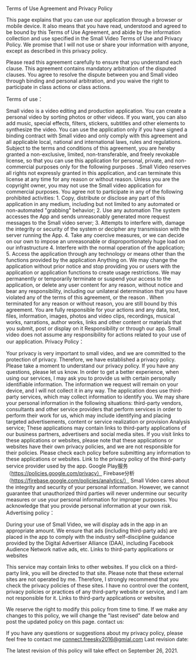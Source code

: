 Terms of Use Agreement and Privacy Policy

This page explains that you can use our application through a browser or mobile device. It also means that you have read, understood and agreed to be bound by this Terms of Use Agreement, and abide by the information collection and use specified in the Small Video Terms of Use and Privacy Policy. We promise that I will not use or share your information with anyone, except as described in this privacy policy.

Please read this agreement carefully to ensure that you understand each clause. This agreement contains mandatory arbitration of the disputed clauses. You agree to resolve the dispute between you and Small video through binding and personal arbitration, and you waive the right to participate in class actions or class actions.

Terms of use：

Small video is a video editing and production application. You can create a personal video by sorting photos or other videos. If you want, you can also add music, special effects, filters, stickers, subtitles and other elements to synthesize the video. You can use the application only if you have signed a binding contract with Small video and only comply with this agreement and all applicable local, national and international laws, rules and regulations. Subject to the terms and conditions of this agreement, you are hereby granted a non-exclusive, limited, non-transferable, and freely revokable license, so that you can use this application for personal, private, and non-commercial purposes only for the following purposes . Small Video reserves all rights not expressly granted in this application, and can terminate this license at any time for any reason or without reason. Unless you are the copyright owner, you may not use the Small video application for commercial purposes. You agree not to participate in any of the following prohibited activities: 1. Copy, distribute or disclose any part of this application in any medium, including but not limited to any automated or non-automated "grabbing" behavior; 2. Use any automation The system accesses the App and sends unreasonably generated more request messages to the Small video server; 3. Attempts to interfere with, damage the integrity or security of the system or decipher any transmission with the server running the App. 4. Take any coercive measures, or we can decide on our own to impose an unreasonable or disproportionately huge load on our infrastructure 4. Interfere with the normal operation of the application; 5. Access the application through any technology or means other than the functions provided by the application Anything on. We may change the application without prior notice and stop providing you or users with the application or application functions to create usage restrictions. We may permanently or temporarily terminate or suspend your access to the application, or delete any user content for any reason, without notice and bear any responsibility, including our unilateral determination that you have violated any of the terms of this agreement, or the reason . When terminated for any reason or without reason, you are still bound by this agreement. You are fully responsible for your actions and any data, text, files, information, images, photos and video clips, recordings, musical works, narrations, author works, links and other content or materials that you submit, post or display on it Responsibility or through our app. Small video does not assume any responsibility for actions related to your use of our application.
Privacy Policy：

Your privacy is very important to small video, and we are committed to the protection of privacy. Therefore, we have established a privacy policy. Please take a moment to understand our privacy policy. If you have any questions, please let us know. In order to get a better experience, when using our services, I may ask you to provide us with certain personally identifiable information. The information we request will remain on your device, and I will not collect it in any way. The application does use third-party services, which may collect information to identify you. We may share your personal information in the following situations: third-party vendors, consultants and other service providers that perform services in order to perform their work for us, which may include identifying and placing targeted advertisements, content or service realization or provision Analysis service; These applications may contain links to third-party applications of our business partners, advertisers and social media sites. If you visit links to these applications or websites, please note that these applications or websites have their own privacy policies, and we are not responsible for their policies. Please check each policy before submitting any information to these applications or websites. Link to the privacy policy of the third-party service provider used by the app. Google Play服务（https://policies.google.com/privacy） 
Firebase分析（https://firebase.google.com/policies/analytics/） 
Small Video cares about the integrity and security of your personal information. However, we cannot guarantee that unauthorized third parties will never undermine our security measures or use your personal information for improper purposes. You acknowledge that you provide personal information at your own risk. 
Advertising policy：

During your use of Small Video, we will display ads in the app in an appropriate amount. We ensure that ads (including third-party ads) are placed in the app to comply with the industry self-discipline guidance provided by the Digital Advertiser Alliance (DAA), including Facebook Audience Network native ads, etc.
Links to third-party applications or websites

This service may contain links to other websites. If you click on a third-party link, you will be directed to that site. Please note that these external sites are not operated by me. Therefore, I strongly recommend that you check the privacy policies of these sites. I have no control over the content, privacy policies or practices of any third-party website or service, and I am not responsible for it.
Links to third-party applications or websites

We reserve the right to modify this policy from time to time. If we make any changes to this policy, we will change the "last revised" date below and post the updated policy on this page.
contact us:

If you have any questions or suggestions about my privacy policy, please feel free to contact me connect.freesky2016@gmial.com
Last revision date:

The latest revision of this policy will take effect on September 26, 2021.
